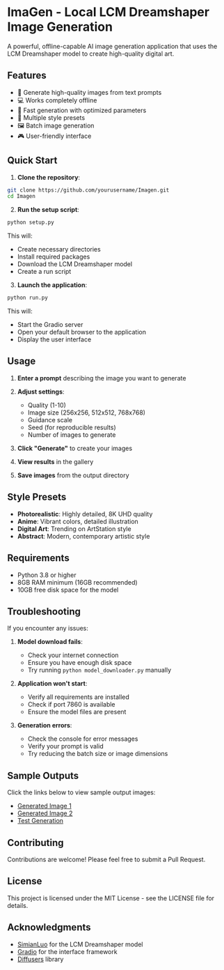 # ImaGen - Local LCM Dreamshaper Image Generation

A powerful, offline-capable AI image generation application that uses the LCM Dreamshaper model to create high-quality digital art.

## Features

- 🎨 Generate high-quality images from text prompts
- 💻 Works completely offline
- 🚀 Fast generation with optimized parameters
- 🎯 Multiple style presets
- 🖼️ Batch image generation
- 🎮 User-friendly interface

## Quick Start

1. **Clone the repository**:
```bash
git clone https://github.com/yourusername/Imagen.git
cd Imagen
```

2. **Run the setup script**:
```bash
python setup.py
```
This will:
- Create necessary directories
- Install required packages
- Download the LCM Dreamshaper model
- Create a run script

3. **Launch the application**:
```bash
python run.py
```
This will:
- Start the Gradio server
- Open your default browser to the application
- Display the user interface

## Usage

1. **Enter a prompt** describing the image you want to generate
2. **Adjust settings**:
   - Quality (1-10)
   - Image size (256x256, 512x512, 768x768)
   - Guidance scale
   - Seed (for reproducible results)
   - Number of images to generate

3. **Click "Generate"** to create your images
4. **View results** in the gallery
5. **Save images** from the output directory

## Style Presets

- **Photorealistic**: Highly detailed, 8K UHD quality
- **Anime**: Vibrant colors, detailed illustration
- **Digital Art**: Trending on ArtStation style
- **Abstract**: Modern, contemporary artistic style

## Requirements

- Python 3.8 or higher
- 8GB RAM minimum (16GB recommended)
- 10GB free disk space for the model

## Troubleshooting

If you encounter any issues:

1. **Model download fails**:
   - Check your internet connection
   - Ensure you have enough disk space
   - Try running `python model_downloader.py` manually

2. **Application won't start**:
   - Verify all requirements are installed
   - Check if port 7860 is available
   - Ensure the model files are present

3. **Generation errors**:
   - Check the console for error messages
   - Verify your prompt is valid
   - Try reducing the batch size or image dimensions

## Sample Outputs

Click the links below to view sample output images:

- [Generated Image 1](output/generated_1749645124_0.png)
- [Generated Image 2](output/generated_1749645188_0.png)
- [Test Generation](output/test_generation.png)

## Contributing

Contributions are welcome! Please feel free to submit a Pull Request.

## License

This project is licensed under the MIT License - see the LICENSE file for details.

## Acknowledgments

- [SimianLuo](https://github.com/SimianLuo) for the LCM Dreamshaper model
- [Gradio](https://gradio.app/) for the interface framework
- [Diffusers](https://github.com/huggingface/diffusers) library